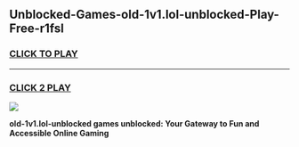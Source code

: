 
## Unblocked-Games-old-1v1.lol-unblocked-Play-Free-r1fsl
<h3>
<a href="https://premium76.site?title=old-1v1.lol-unblocked&ref=18A1">CLICK TO PLAY</a></h3>
<hr>

<h3>
<a href="https://premium76.site?title=old-1v1.lol-unblocked&ref=18A1">CLICK 2 PLAY</a>
  
</h3>

<a href="https://premium76.site?title=old-1v1.lol-unblocked&ref=18A1"><img src="https://clearcache.store/games.png"></a>


**old-1v1.lol-unblocked games unblocked: Your Gateway to Fun and Accessible Online Gaming**
